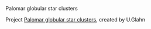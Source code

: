 Palomar globular star clusters

Project [Palomar globular star clusters](http://www.deepsky-visuell.de/Projekte/PalomarGC_E.htm), created by U.Glahn